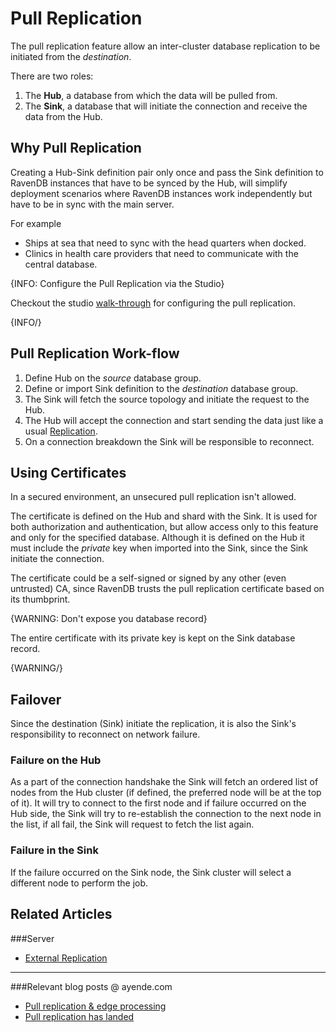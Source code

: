 # Pull Replication

The pull replication feature allow an inter-cluster database replication to be initiated from the *destination*.

There are two roles:

1. The **Hub**, a database from which the data will be pulled from.
2. The **Sink**, a database that will initiate the connection and receive the data from the Hub.

## Why Pull Replication

Creating a Hub-Sink definition pair only once and pass the Sink definition to RavenDB instances that have to be synced by the Hub, will simplify deployment scenarios where RavenDB instances work independently but have to be in sync with the main server.  

For example 
- Ships at sea that need to sync with the head quarters when docked.
- Clinics in health care providers that need to communicate with the central database.

{INFO: Configure the Pull Replication via the Studio}

Checkout the studio [walk-through](../../studio/database/tasks/ongoing-tasks/pull-replication) for configuring the pull replication.

{INFO/}

## Pull Replication Work-flow 

1. Define Hub on the _source_ database group.
2. Define or import Sink definition to the _destination_ database group.
3. The Sink will fetch the source topology and initiate the request to the Hub.
4. The Hub will accept the connection and start sending the data just like a usual [Replication](../../server/ongoing-tasks/extrnal-replication).
5. On a connection breakdown the Sink will be responsible to reconnect. 

## Using Certificates

In a secured environment, an unsecured pull replication isn't allowed.

The certificate is defined on the Hub and shard with the Sink. 
It is used for both authorization and authentication, but allow access only to this feature and only for the specified database.
Although it is defined on the Hub it must include the _private_ key when imported into the Sink, since the Sink initiate the connection.  

The certificate could be a self-signed or signed by any other (even untrusted) CA, since RavenDB trusts the pull replication certificate based on its thumbprint.

{WARNING: Don't expose you database record}

The entire certificate with its private key is kept on the Sink database record.

{WARNING/}

## Failover

Since the destination (Sink) initiate the replication, it is also the Sink's responsibility to reconnect on network failure. 

### Failure on the Hub
As a part of the connection handshake the Sink will fetch an ordered list of nodes from the Hub cluster (if defined, the preferred node will be at the top of it). It will try to connect to the first node and if failure occurred on the Hub side, the Sink will try to re-establish the connection to the next node in the list, if all fail, the Sink will request to fetch the list again. 

### Failure in the Sink
If the failure occurred on the Sink node, the Sink cluster will select a different node to perform the job.

## Related Articles

###Server
- [External Replication](../../server/ongoing-tasks/extrnal-replication)

---

###Relevant blog posts @ ayende.com  
- [Pull replication & edge processing](https://ayende.com/blog/185153-C/ravendb-4-2-features-pull-replication-edge-processing)  
- [Pull replication has landed](https://ayende.com/blog/186177-A/ravendb-4-2-features-pull-replication-has-landed)
